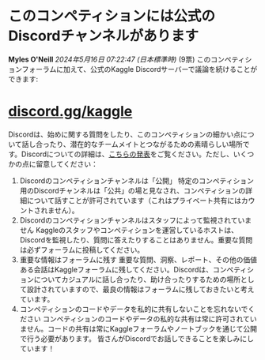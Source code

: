 # このコンペティションには公式のDiscordチャンネルがあります
**Myles O'Neill** *2024年5月16日 07:22:47 (日本標準時)* (9票)
このコンペティションフォーラムに加えて、公式のKaggle Discordサーバーで議論を続けることができます: 
# [discord.gg/kaggle](http://discord.gg/kaggle)
Discordは、始めに関する質問をしたり、このコンペティションの細かい点について話し合ったり、潜在的なチームメイトとつながるための素晴らしい場所です。Discordについての詳細は、[こちらの発表](https://www.kaggle.com/discussions/general/429933)をご覧ください。ただし、いくつかの点に留意してください：
1. Discordのコンペティションチャンネルは「公開」
特定のコンペティション用のDiscordチャンネルは「公共」の場と見なされ、コンペティションの詳細について話すことが許可されています（これはプライベート共有にはカウントされません）。
2. Discordのコンペティションチャンネルはスタッフによって監視されていません
Kaggleのスタッフやコンペティションを運営しているホストは、Discordを監視したり、質問に答えたりすることはありません。重要な質問は必ずフォーラムに投稿してください。
3. 重要な情報はフォーラムに残す
重要な質問、洞察、レポート、その他の価値ある会話はKaggleフォーラムに残してください。Discordは、コンペティションについてカジュアルに話し合ったり、助け合ったりするための場所として設計されていますので、最良の情報はフォーラムに残しておきたいと考えています。
4. コンペティションのコードやデータを私的に共有しないことを忘れないでください
コンペティションのコードやデータの私的な共有は常に許可されていません。コードの共有は常にKaggleフォーラムやノートブックを通じて公開で行う必要があります。
皆さんがDiscordでお話しできることを楽しみにしています！

